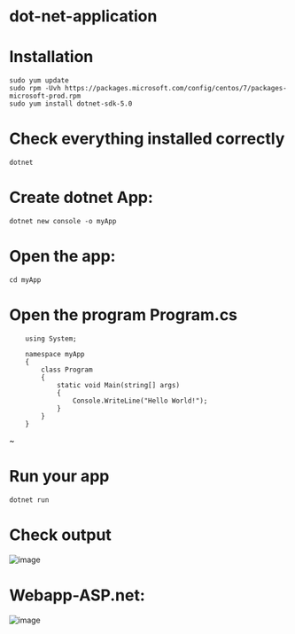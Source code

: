 # dot-net-application

# Installation
    sudo yum update 
    sudo rpm -Uvh https://packages.microsoft.com/config/centos/7/packages-microsoft-prod.rpm
    sudo yum install dotnet-sdk-5.0

# Check everything installed correctly
    dotnet

# Create dotnet App:
    dotnet new console -o myApp
    
# Open the app:
    cd myApp
# Open the program Program.cs

        using System;

        namespace myApp
        {
            class Program
            {
                static void Main(string[] args)
                {
                    Console.WriteLine("Hello World!");
                }
            }
        }
~

# Run your app
    dotnet run
# Check output 
    
 ![image](https://user-images.githubusercontent.com/54719289/108875162-e3569500-7622-11eb-934b-1501b5661cb5.png)




# Webapp-ASP.net:

![image](https://user-images.githubusercontent.com/54719289/108896766-51a75180-763b-11eb-9226-5c903ce7c57a.png)

